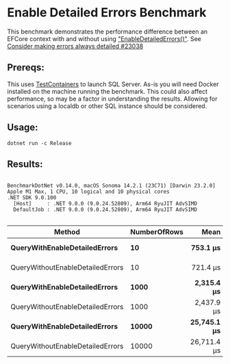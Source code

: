 # Enable Detailed Errors Benchmark
This benchmark demonstrates the performance difference between an EFCore context with and without using ["EnableDetailedErrors()"](https://learn.microsoft.com/en-us/dotnet/api/microsoft.entityframeworkcore.dbcontextoptionsbuilder.enabledetailederrors?view=efcore-9.0). See [Consider making errors always detailed #23038
](https://github.com/dotnet/efcore/issues/23038)

## Prereqs:
This uses [TestContainers](https://testcontainers.com/) to launch SQL Server.  As-is you will need Docker installed on the machine running the benchmark.  This could also affect performance, so may be a factor in understanding the results.  Allowing for scenarios using a localdb or other SQL instance should be considered.

## Usage: 
`dotnet run -c Release`

## Results:
```

BenchmarkDotNet v0.14.0, macOS Sonoma 14.2.1 (23C71) [Darwin 23.2.0]
Apple M1 Max, 1 CPU, 10 logical and 10 physical cores
.NET SDK 9.0.100
  [Host]     : .NET 9.0.0 (9.0.24.52809), Arm64 RyuJIT AdvSIMD
  DefaultJob : .NET 9.0.0 (9.0.24.52809), Arm64 RyuJIT AdvSIMD


```
| Method                           | NumberOfRows | Mean        | Error     | StdDev      | Median      | Gen0      | Gen1     | Gen2     | Allocated   |
|--------------------------------- |------------- |------------:|----------:|------------:|------------:|----------:|---------:|---------:|------------:|
| **QueryWithEnableDetailedErrors**    | **10**           |    **753.1 μs** |  **39.10 μs** |   **114.06 μs** |    **714.8 μs** |    **2.9297** |        **-** |        **-** |    **19.99 KB** |
| QueryWithoutEnableDetailedErrors | 10           |    721.4 μs |  25.04 μs |    72.24 μs |    700.8 μs |    1.9531 |        - |        - |    19.87 KB |
| **QueryWithEnableDetailedErrors**    | **1000**         |  **2,315.4 μs** |  **65.92 μs** |   **193.32 μs** |  **2,258.6 μs** |  **191.4063** |  **62.5000** |        **-** |  **1189.73 KB** |
| QueryWithoutEnableDetailedErrors | 1000         |  2,437.9 μs |  73.21 μs |   212.39 μs |  2,342.0 μs |  191.4063 |  62.5000 |        - |  1189.61 KB |
| **QueryWithEnableDetailedErrors**    | **10000**        | **25,745.1 μs** | **508.36 μs** |   **890.35 μs** | **25,346.5 μs** | **2062.5000** | **906.2500** | **281.2500** | **12017.91 KB** |
| QueryWithoutEnableDetailedErrors | 10000        | 26,711.4 μs | 531.04 μs | 1,435.69 μs | 26,383.3 μs | 2062.5000 | 906.2500 | 281.2500 | 12017.19 KB |
